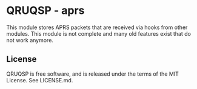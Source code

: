 QRUQSP - aprs
===========================================

This module stores APRS packets that are received via hooks from other modules.
This module is not complete and many old features exist that do not work anymore.

License
-------
QRUQSP is free software, and is released under the terms of the MIT License. See LICENSE.md.
